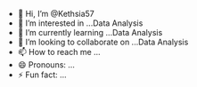 - 👋 Hi, I’m @Kethsia57
- 👀 I’m interested in ...Data Analysis
- 🌱 I’m currently learning ...Data Analysis
- 💞️ I’m looking to collaborate on ...Data Analysis
- 📫 How to reach me ...
- 😄 Pronouns: ...
- ⚡ Fun fact: ...

<!---
Kethsia57/Kethsia57 is a ✨ special ✨ repository because its `README.md` (this file) appears on your GitHub profile.
You can click the Preview link to take a look at your changes.
--->
